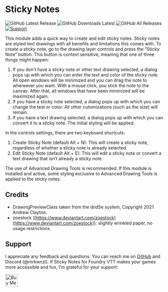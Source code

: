 # Sticky Notes

![GitHub Latest Release](https://img.shields.io/github/release/mrkwnzl/stickynotes-foundryvtt?style=flat-square)
![GitHub Downloads Latest](https://img.shields.io/github/downloads/mrkwnzl/stickynotes-foundryvtt/latest/total?style=flat-square)
![GitHub All Releases](https://img.shields.io/github/downloads/mrkwnzl/stickynotes-foundryvtt/total?style=flat-square)
<a href="https://www.buymeacoffee.com/mrkwnzl" target="_blank">![Support](https://img.shields.io/badge/support-Buy%20Me%20a%20Coffee-blue?style=flat-square)</a>

This module adds a quick way to create and edit sticky notes. Sticky notes are styled text drawings with all benefits and limitations this comes with. To create a sticky note, go to the drawing layer controls and press the “Sticky Note” button. This button is context sensitive, meaning that one of three things might happen:

1. If you don’t have a sticky note or other text drawing selected, a dialog pops up with which you can enter the text and color of the sticky note. All open windows will be minimized and you can drag the note to whereever you want. With a mouse click, you stick the note to the canvas. After that, all windows that have been minimized will be maximized again.
2. If you have a sticky note selected, a dialog pops up with which you can change the test or color. All other cutomizations (such as the size) will remain.
3. If you have a text drawing selected, a dialog pops up with which you can convert it to a sticky note. The initial styling will be applied.

In the controls settings, there are two keyboard shortcuts:

1. Create Sticky Note (default Alt + N): This will create a sticky note, regardless of whether a sticky note is already selected.
2. Edit Sticky Note (default Alt + E): This will edit a sticky note or convert a text drawing that isn’t already a sticky note.

The use of Advanced Drawing Tools is recommended. If this module is installed and active, some styling exclusive to Advanced Drawing Tools is applied to the sticky notes.

## Credits

- DrawingPreviewClass taken from the dnd5e system, Copyright 2021 Andrew Clayton.
- zoestock ([https://www.deviantart.com/zoestock](https://www.deviantart.com/zoestock)): slightly wrinkled paper, no usage restrictions.

## Support

I appreciate any feedback and questions. You can reach me on [GitHub](https://github.com/mrkwnzl/stickynotes-foundryvtt) and Discord (@mrkwnzl). If Sticky Notes for Foundry VTT makes your games more accessible and fun, I’m grateful for your support:

<a href="https://www.buymeacoffee.com/mrkwnzl" target="_blank"><img src="https://cdn.buymeacoffee.com/buttons/v2/default-blue.png" alt="Buy Me A Coffee" height="40"></a>
